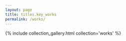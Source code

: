 ```yaml
---
layout: page
title: titles.key_works
permalink: /works/
---
```


{% include collection_gallery.html collection='works' %}
